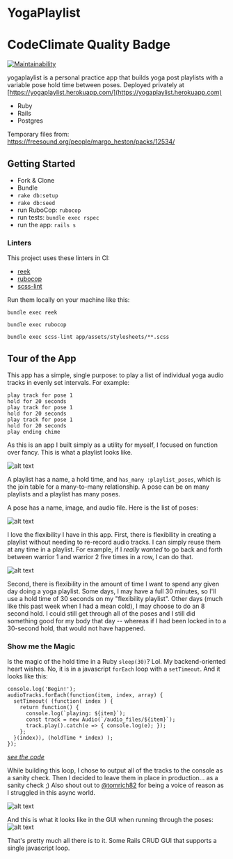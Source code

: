 # YogaPlaylist

# CodeClimate Quality Badge
[![Maintainability](https://api.codeclimate.com/v1/badges/7da95ba014377f246fe7/maintainability)](https://codeclimate.com/github/lortza/yogaplaylist/maintainability)

yogaplaylist is a personal practice app that builds yoga post playlists with a variable pose hold time between poses. Deployed privately at [https://yogaplaylist.herokuapp.com/](https://yogaplaylist.herokuapp.com)

* Ruby
* Rails
* Postgres

Temporary files from: https://freesound.org/people/margo_heston/packs/12534/


## Getting Started

* Fork & Clone
* Bundle
* `rake db:setup`
* `rake db:seed`
* run RuboCop: `rubocop`
* run tests: `bundle exec rspec`
* run the app: `rails s`


### Linters
This project uses these linters in CI:
* [reek](https://github.com/troessner/reek)
* [rubocop](https://github.com/rubocop-hq/rubocop)
* [scss-lint](https://github.com/sds/scss-lint)

Run them locally on your machine like this:
```
bundle exec reek

bundle exec rubocop

bundle exec scss-lint app/assets/stylesheets/**.scss
```

## Tour of the App

This app has a simple, single purpose: to play a list of individual yoga audio tracks in evenly set intervals. For example:
```
play track for pose 1
hold for 20 seconds
play track for pose 1
hold for 20 seconds
play track for pose 1
hold for 20 seconds
play ending chime
```

As this is an app I built simply as a utility for myself, I focused on function over fancy. This is what a playlist looks like.

![alt text](/public/screenshots/playlist_show.png "playlist show page")

A playlist has a name, a hold time, and `has_many :playlist_poses`, which is the join table for a many-to-many relationship. A pose can be on many playlists and a playlist has many poses.

A pose has a name, image, and audio file. Here is the list of poses:

![alt text](/public/screenshots/poses_index.png "playlist show page")

I love the flexibility I have in this app. First, there is flexibility in creating a playlist without needing to re-record audio tracks. I can simply reuse them at any time in a playlist. For example, if I _really wanted_ to go back and forth between warrior 1 and warrior 2 five times in a row, I can do that.

![alt text](/public/screenshots/so_many_warriors.png "playlist with repeated poses")

Second, there is flexibility in the amount of time I want to spend any given day doing a yoga playlist. Some days, I may have a full 30 minutes, so I'll use a hold time of 30 seconds on my "flexibility playlist". Other days (much like this past week when I had a mean cold), I may choose to do an 8 second hold. I could still get through all of the poses and I still did something good for my body that day -- whereas if I had been locked in to a 30-second hold, that would not have happened.

### Show me the Magic
Is the magic of the hold time in a Ruby `sleep(30)`? Lol. My backend-oriented heart wishes. No, it is in a javascript `forEach` loop with a `setTimeout`. And it looks like this:

```
console.log('Begin!');
audioTracks.forEach(function(item, index, array) {
  setTimeout( (function( index ) {
    return function() {
      console.log(`playing: ${item}`);
      const track = new Audio(`/audio_files/${item}`);
      track.play().catch(e => { console.log(e); });
    };
  }(index)), (holdTime * index) );
});
```
_[see the code](https://github.com/lortza/yogaplaylist/blob/master/app/views/playlists/show.html.erb#L52-L60)_

While building this loop, I chose to output all of the tracks to the console as a sanity check. Then I decided to leave them in place in production... as a sanity check ;) Also shout out to [@tomrich82](https://github.com/tomrich82) for being a voice of reason as I struggled in this async world.

![alt text](/public/screenshots/playlist_show_console.png "playlist running with console output")

And this is what it looks like in the GUI when running through the poses:
![alt text](/public/screenshots/row_highlighting.gif "playlist running in GUI")

That's pretty much all there is to it. Some Rails CRUD GUI that supports a single javascript loop.
